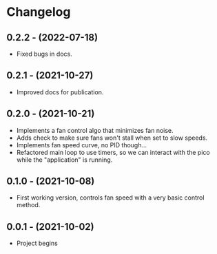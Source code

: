 # Changelog

0.2.2 - (2022-07-18)
------------------

* Fixed bugs in docs.


0.2.1 - (2021-10-27)
------------------

* Improved docs for publication.


0.2.0 - (2021-10-21)
------------------

* Implements a fan control algo that minimizes fan noise.
* Adds check to make sure fans won't stall when set to slow speeds.
* Implements fan speed curve, no PID though...
* Refactored main loop to use timers, so we can interact with the pico while the "application" is
running.


0.1.0 - (2021-10-08)
------------------

* First working version, controls fan speed with a very basic control method.


0.0.1 - (2021-10-02)
------------------

* Project begins
